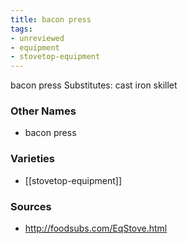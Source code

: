 ```yaml
---
title: bacon press
tags:
- unreviewed
- equipment
- stovetop-equipment
---
```

bacon press Substitutes: cast iron skillet

### Other Names

* bacon press

### Varieties

* [[stovetop-equipment]]

### Sources
* http://foodsubs.com/EqStove.html
